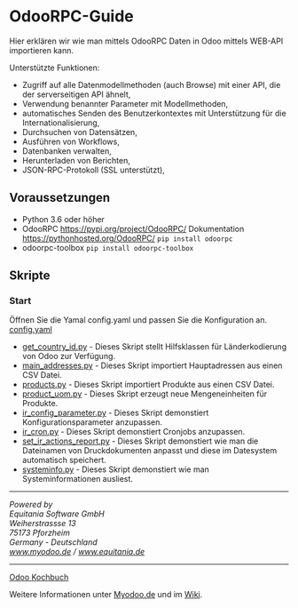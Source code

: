 # OdooRPC-Guide
Hier erklären wir wie man mittels OdooRPC Daten in Odoo mittels WEB-API importieren kann.  
  
Unterstützte Funktionen:  
- Zugriff auf alle Datenmodellmethoden (auch Browse) mit einer API, die der serverseitigen API ähnelt,  
- Verwendung benannter Parameter mit Modellmethoden,  
- automatisches Senden des Benutzerkontextes mit Unterstützung für die Internationalisierung,  
- Durchsuchen von Datensätzen,  
- Ausführen von Workflows,  
- Datenbanken verwalten,  
- Herunterladen von Berichten,  
- JSON-RPC-Protokoll (SSL unterstützt),  

  
## Voraussetzungen 
* Python 3.6 oder höher  
* OdooRPC https://pypi.org/project/OdooRPC/ Dokumentation https://pythonhosted.org/OdooRPC/  `pip install odoorpc`  
* odoorpc-toolbox `pip install odoorpc-toolbox`  
  
## Skripte  

###  Start
Öffnen Sie die Yamal config.yaml und passen Sie die Konfiguration an. [config.yaml](https://github.com/equitania/OdooRPC-Guide/blob/master/config.yaml)  
  
* [get_country_id.py](https://github.com/equitania/OdooRPC-Guide/blob/master/get_country_id.py) - Dieses Skript stellt Hilfsklassen für Länderkodierung von Odoo zur Verfügung.
* [main_addresses.py](https://github.com/equitania/OdooRPC-Guide/blob/master/main_addresses.py) - Dieses Skript importiert Hauptadressen aus einen CSV Datei.
* [products.py](https://github.com/equitania/OdooRPC-Guide/blob/master/products.py) - Dieses Skript importiert Produkte aus einen CSV Datei.
* [product_uom.py](https://github.com/equitania/OdooRPC-Guide/blob/master/product_uom.py) - Dieses Skript erzeugt neue Mengeneinheiten für Produkte.
* [ir_config_parameter.py](https://github.com/equitania/OdooRPC-Guide/blob/master/ir_config_parameter.py) - Dieses Skript demonstiert Konfigurationsparameter anzupassen.
* [ir_cron.py](https://github.com/equitania/OdooRPC-Guide/blob/master/ir_cron.py) - Dieses Skript demonstiert Cronjobs anzupassen.
* [set_ir_actions_report.py](https://github.com/equitania/OdooRPC-Guide/blob/master/set_ir_actions_report.py) - Dieses Skript demonstiert wie man die Dateinamen von Druckdokumenten anpasst und diese im Datesystem automatisch speichert.
* [systeminfo.py](https://github.com/equitania/OdooRPC-Guide/blob/master/systeminfo.py) - Dieses Skript demonstiert wie man Systeminformationen ausliest.  
  
----
*Powered by*  
*Equitania Software GmbH*  
*Weiherstrassse 13*  
*75173 Pforzheim*  
*Germany - Deutschland*  
*www.myodoo.de / www.equitania.de*  
  
----
  
[Odoo Kochbuch](https://leanpub.com/odoo-kochbuch/read_sample)  
  
Weitere Informationen unter [Myodoo.de](https://www.myodoo.de) und im [Wiki](https://equitania.atlassian.net/wiki/spaces/MW/overview).  